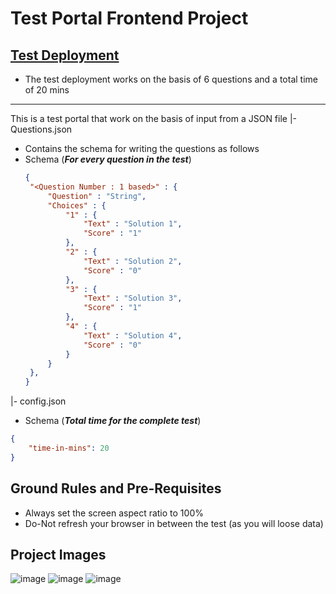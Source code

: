 # Test Portal Frontend Project
## [Test Deployment](https://saran-surya.github.io/test-portal-frontend/)
* The test deployment works on the basis of 6 questions and a total time of 20 mins

<hr/>

This is a test portal that work on the basis of input from a JSON file
|- Questions.json
 * Contains the schema for writing the questions as follows
 * Schema (***For every question in the test***)
   ```json
   {
    "<Question Number : 1 based>" : {
        "Question" : "String",
        "Choices" : {
            "1" : {
                "Text" : "Solution 1",
                "Score" : "1"
            },
            "2" : {
                "Text" : "Solution 2",
                "Score" : "0"
            },
            "3" : {
                "Text" : "Solution 3",
                "Score" : "1"
            },
            "4" : {
                "Text" : "Solution 4",
                "Score" : "0"
            }
        }  
    },
   }
   ```
|- config.json
  * Schema (***Total time for the complete test***)
  ```json
  {
      "time-in-mins": 20
  }
  ```

## Ground Rules and Pre-Requisites
* Always set the screen aspect ratio to 100%
* Do-Not refresh your browser in between the test (as you will loose data)

## Project Images
![image](https://github.com/saran-surya/test-portal/assets/59312489/477fc057-43f3-4a18-a255-39707d54d6f2)
![image](https://github.com/saran-surya/test-portal/assets/59312489/3a2de596-f3f9-45f7-a305-b54b5816dc4e)
![image](https://github.com/saran-surya/test-portal/assets/59312489/ce54c3d4-890d-4c54-8424-aaf6b438f7bd)





